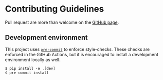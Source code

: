 # Contributing Guidelines

Pull request are more than welcome on the
[GitHub page](https://github.com/pboettch/json-schema-validator).

## Development environment

This project uses [`pre-commit`](https://pre-commit.com/) to enforce style-checks.
These checks are enforced in the GitHub Actions, but it is encouraged to install
a development environment locally as well.

```console
$ pip install -e .[dev]
$ pre-commit install
```
